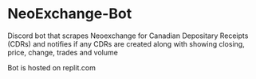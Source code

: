 # NeoExchange-Bot
Discord bot that scrapes Neoexchange for Canadian Depositary Receipts (CDRs) and notifies if any CDRs are created along with showing closing, price, change, trades and volume

Bot is hosted on replit.com
